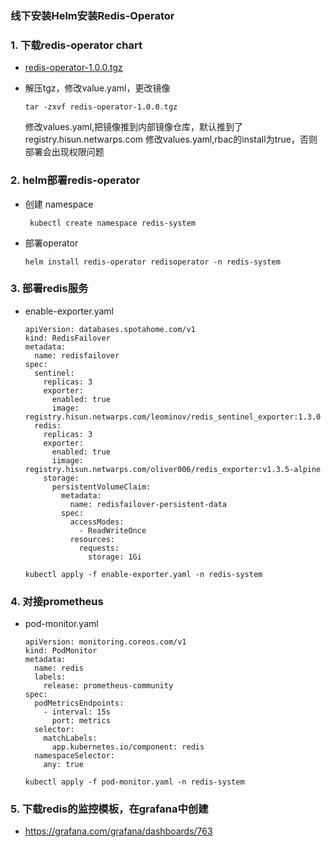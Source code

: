 ### 线下安装Helm安装Redis-Operator

### 1. 下载redis-operator chart

- [redis-operator-1.0.0.tgz](https://pnode.solarfs.io/dn/file/0c35cbf6b6caaba2db651681cde60d7f/redis-operator-1.0.0.tgz)

- 解压tgz，修改value.yaml，更改镜像

	```
	tar -zxvf redis-operator-1.0.0.tgz
	```
	
	修改values.yaml,把镜像推到内部镜像仓库，默认推到了registry.hisun.netwarps.com
        修改values.yaml,rbac的install为true，否则部署会出现权限问题
	
### 2. helm部署redis-operator

- 创建 namespace 
		
	```	
	 kubectl create namespace redis-system
	```
- 部署operator

	```
	helm install redis-operator redisoperator -n redis-system
	```
	
### 3. 部署redis服务	

- enable-exporter.yaml 

	```
	apiVersion: databases.spotahome.com/v1
    kind: RedisFailover
    metadata:
      name: redisfailover
    spec:
      sentinel:
        replicas: 3
        exporter:
          enabled: true
          image: registry.hisun.netwarps.com/leominov/redis_sentinel_exporter:1.3.0
      redis:
        replicas: 3
        exporter:
          enabled: true
          iimage: registry.hisun.netwarps.com/oliver006/redis_exporter:v1.3.5-alpine
        storage:
          persistentVolumeClaim:
            metadata:
              name: redisfailover-persistent-data
            spec:
              accessModes:
                - ReadWriteOnce
              resources:
                requests:
                  storage: 1Gi	
	```
	```
	kubectl apply -f enable-exporter.yaml -n redis-system
	```
	
### 4. 对接prometheus

- pod-monitor.yaml
	
	```
	apiVersion: monitoring.coreos.com/v1
    kind: PodMonitor
    metadata:
      name: redis
      labels:
        release: prometheus-community
    spec:
      podMetricsEndpoints:
        - interval: 15s
          port: metrics
      selector:
        matchLabels:
          app.kubernetes.io/component: redis
      namespaceSelector:
        any: true
	
	```
	```
	kubectl apply -f pod-monitor.yaml -n redis-system
	```
	
### 5. 下载redis的监控模板，在grafana中创建

 - https://grafana.com/grafana/dashboards/763
